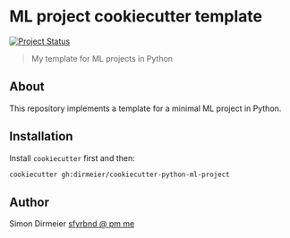 # ML project cookiecutter template

[![Project Status](http://www.repostatus.org/badges/latest/concept.svg)](http://www.repostatus.org/#concept)

> My template for ML projects in Python

## About

This repository implements a template for a minimal ML project in Python. 

## Installation

Install `cookiecutter` first and then:

```bash
cookiecutter gh:dirmeier/cookiecutter-python-ml-project
```

## Author

Simon Dirmeier <a href="mailto:sfyrbnd @ pm me">sfyrbnd @ pm me</a>
